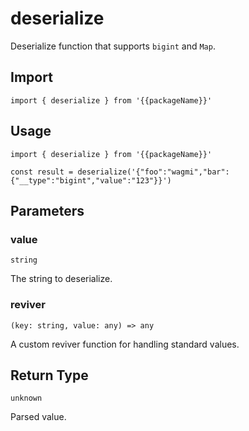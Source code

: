 
# deserialize

Deserialize function that supports `bigint` and `Map`.

## Import

```ts-vue
import { deserialize } from '{{packageName}}'
```

## Usage

```ts-vue
import { deserialize } from '{{packageName}}'

const result = deserialize('{"foo":"wagmi","bar":{"__type":"bigint","value":"123"}}')
```

## Parameters

### value

`string`

The string to deserialize.


### reviver

`(key: string, value: any) => any`

A custom reviver function for handling standard values.

## Return Type

`unknown`

Parsed value.